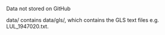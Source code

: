 Data not stored on GitHub

data/ contains data/gls/, which contains the GLS text files e.g. LUL_1947020.txt.
